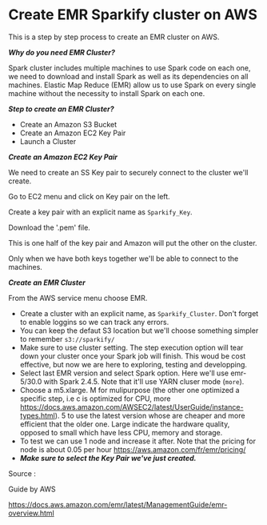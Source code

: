 # Create EMR Sparkify cluster on AWS

This is a step by step process to create an EMR cluster on AWS.

***Why do you need EMR Cluster?***

Spark cluster includes multiple machines to use Spark code on each one, we need to download and install Spark as well as its dependencies on all machines. Elastic Map Reduce (EMR) allow us to use Spark on every single machine without the necessity to install Spark on each one.

***Step to create an EMR Cluster?***

* Create an Amazon S3 Bucket
* Create an Amazon EC2 Key Pair
* Launch a Cluster

***Create an Amazon EC2 Key Pair***

We need to create an SS Key pair to securely connect to the cluster we'll create.

Go to EC2 menu and click on Key pair on the left.

Create a key pair with an explicit name as ```Sparkify_Key```.

Download the '.pem' file.

This is one half of the key pair and Amazon will put the other on the cluster.

Only when we have both keys together we'll be able to connect to the machines.

***Create an EMR Cluster***

From the AWS service menu choose EMR.

- Create a cluster with an explicit name, as ```Sparkify_Cluster```. Don't forget to enable loggins so we can track any errors.
- You can keep the defaut S3 location but we'll choose something simpler to remember ```s3://sparkify/```
- Make sure to use cluster setting. The step execution option will tear down your cluster once your Spark job will finish. This woud be cost effective, but now we are here to exploring, testing and developping.
- Select last EMR version and select Spark option. Here we'll use emr-5/30.0 with Spark 2.4.5. Note that it'll use YARN cluser mode (```more```). 
- Choose a m5.xlarge. M for mulipurpose (the other one optimized a specific step, i.e c is optimized for CPU, more https://docs.aws.amazon.com/AWSEC2/latest/UserGuide/instance-types.html). 5 to use the latest version whose are cheaper and more efficient that the older one. Large indicate the hardware quality, opposed to small which have less CPU, memory and storage. 
- To test we can use 1 node and increase it after. Note that the pricing for node is about 0.05 per hour https://aws.amazon.com/fr/emr/pricing/
- ***Make sure to select the Key Pair we've just created.***

Source :

Guide by AWS

https://docs.aws.amazon.com/emr/latest/ManagementGuide/emr-overview.html
